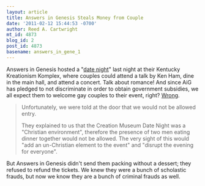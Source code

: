 ```yaml
---
layout: article
title: Answers in Genesis Steals Money from Couple
date: '2011-02-12 15:44:53 -0700'
author: Reed A. Cartwright
mt_id: 4873
blog_id: 2
post_id: 4873
basename: answers_in_gene_1
---
```

Answers in Genesis hosted a "[date night](http://barefootandprogressive.blogspot.com/2011/01/date-night-at-creation-museum.html)" last night at their Kentucky Kreationism Komplex, where couples could attend a talk by Ken Ham, dine in the main hall, and attend a concert.  Talk about romance!  And since AiG has pledged to not discriminate in order to obtain government subsidies, we all expect them to welcome gay couples to their event, right?  [Wrong](http://barefootandprogressive.blogspot.com/2011/02/no-same-sex-couples-allowed-at-creation.html).

> Unfortunately, we were told at the door that we would not be allowed entry.
> 
> They explained to us that the Creation Museum Date Night was a "Christian environment", therefore the presence of two men eating dinner together would not be allowed. The very sight of this would "add an un-Christian element to the event" and "disrupt the evening for everyone".

But Answers in Genesis didn't send them packing without a dessert; they refused to refund the tickets.  We knew they were a bunch of scholastic frauds, but now we know they are a bunch of criminal frauds as well.
